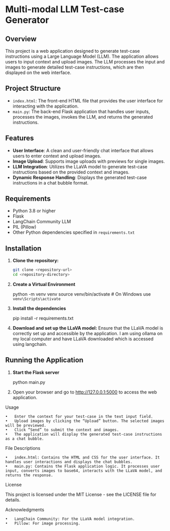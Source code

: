 # Multi-modal LLM Test-case Generator

## Overview

This project is a web application designed to generate test-case instructions using a Large Language Model (LLM). The application allows users to input context and upload images. The LLM processes the input and images to generate detailed test-case instructions, which are then displayed on the web interface.

## Project Structure

- `index.html`: The front-end HTML file that provides the user interface for interacting with the application.
- `main.py`: The back-end Flask application that handles user inputs, processes the images, invokes the LLM, and returns the generated instructions.

## Features

- **User Interface**: A clean and user-friendly chat interface that allows users to enter context and upload images.
- **Image Upload**: Supports image uploads with previews for single images.
- **LLM Integration**: Utilizes the LLaVA model to generate test-case instructions based on the provided context and images.
- **Dynamic Response Handling**: Displays the generated test-case instructions in a chat bubble format.

## Requirements

- Python 3.8 or higher
- Flask
- LangChain Community LLM
- PIL (Pillow)
- Other Python dependencies specified in `requirements.txt`

## Installation

1. **Clone the repository:**

   ```bash
   git clone <repository-url>
   cd <repository-directory>

2. **Create a Virtual Environment**

    python -m venv venv
    source venv/bin/activate  # On Windows use `venv\Scripts\activate`

3. **Install the dependencies**

    pip install -r requirements.txt

4.	**Download and set up the LLaVA model:**
Ensure that the LLaVA model is correctly set up and accessible by the application.
I am using ollama on my local computer and have LLaVA downloaded which is accessed using langchain.

## Running the Application 

1. **Start the Flask server**

    python main.py

2. Open your browser and go to http://127.0.0.1:5000 to access the web application.

Usage

	•	Enter the context for your test-case in the text input field.
	•	Upload images by clicking the “Upload” button. The selected images will be previewed.
	•	Click “Send” to submit the context and images.
	•	The application will display the generated test-case instructions as a chat bubble.

File Descriptions

	•	index.html: Contains the HTML and CSS for the user interface. It handles user interactions and displays the chat bubbles.
	•	main.py: Contains the Flask application logic. It processes user input, converts images to base64, interacts with the LLaVA model, and returns the response.

License

This project is licensed under the MIT License - see the LICENSE file for details.

Acknowledgments

	•	LangChain Community: For the LLaVA model integration.
	•	Pillow: For image processing.



